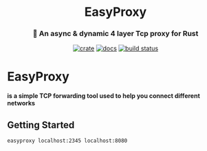 <div align="center">



  <h1>EasyProxy</h1>

  <h3>🐚 An async & dynamic 4 layer Tcp proxy for Rust</h3>

  [![crate](https://img.shields.io/crates/v/easyproxy.svg)](https://crates.io/crates/easyproxy)
  [![docs](https://docs.rs/easyproxy/badge.svg)](https://docs.rs/easyproxy)
  [![build status](https://github.com/iwannay/easyproxy/actions/workflows/rust.yml/badge.svg)](https://github.com/iwannay/easyproxy/actions/workflows/rust.yml)

</div>

# EasyProxy

#### is a simple TCP forwarding tool used to help you connect different networks

## Getting Started

```sh
easyproxy localhost:2345 localhost:8080
```
